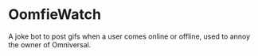 # OomfieWatch

A joke bot to post gifs when a user comes online or offline, used to annoy the owner of Omniversal.